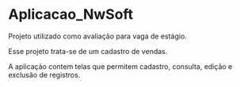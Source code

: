 # Aplicacao_NwSoft
Projeto utilizado como avaliação para vaga de estágio. 

Esse projeto trata-se de um cadastro de vendas.

A aplicação contem telas que permitem cadastro, consulta, edição e exclusão de registros.